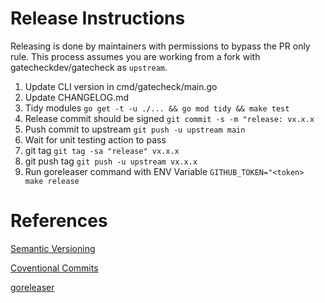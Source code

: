 # Release Instructions

Releasing is done by maintainers with permissions to bypass the PR only rule.
This process assumes you are working from a fork with gatecheckdev/gatecheck as `upstream`.

1. Update CLI version in cmd/gatecheck/main.go
2. Update CHANGELOG.md
3. Tidy modules `go get -t -u ./... && go mod tidy && make test`
3. Release commit should be signed `git commit -s -m "release: vx.x.x`
4. Push commit to upstream `git push -u upstream main` 
5. Wait for unit testing action to pass 
6. git tag `git tag -sa "release" vx.x.x`
7. git push tag `git push -u upstream vx.x.x`
8. Run goreleaser command with ENV Variable `GITHUB_TOKEN="<token> make release`

# References

[Semantic Versioning](https://semver.org/)

[Coventional Commits](https://www.conventionalcommits.org/en/v1.0.0/) 

[goreleaser](https://goreleaser.com/)

